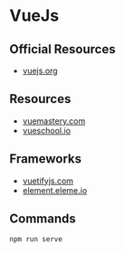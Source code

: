 # VueJs

## Official Resources
- [vuejs.org](https://vuejs.org)

## Resources
- [vuemastery.com](https://www.vuemastery.com)
- [vueschool.io](https://vueschool.io)

## Frameworks
- [vuetifyjs.com](https://vuetifyjs.com/en/)
- [element.eleme.io](https://element.eleme.io/)

## Commands
```bash
npm run serve
```
